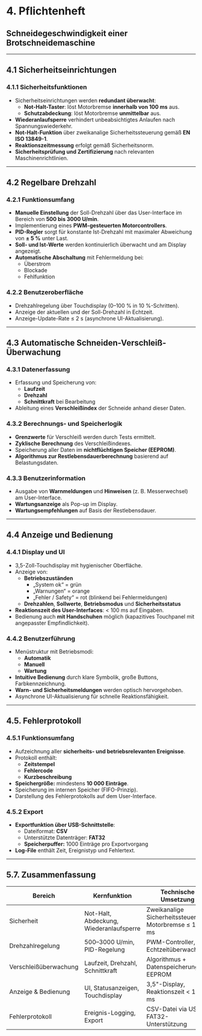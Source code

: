 # 4. Pflichtenheft  
## Schneidegeschwindigkeit einer Brotschneidemaschine

---

## 4.1 Sicherheitseinrichtungen

### 4.1.1 Sicherheitsfunktionen
- Sicherheitseinrichtungen werden **redundant überwacht**:
  - **Not-Halt-Taster**: löst Motorbremse **innerhalb von 100 ms** aus.
  - **Schutzabdeckung**: löst Motorbremse **unmittelbar** aus.
- **Wiederanlaufsperre** verhindert unbeabsichtigtes Anlaufen nach Spannungswiederkehr.
- **Not-Halt-Funktion** über zweikanalige Sicherheitssteuerung gemäß **EN ISO 13849-1**.
- **Reaktionszeitmessung** erfolgt gemäß Sicherheitsnorm.
- **Sicherheitsprüfung und Zertifizierung** nach relevanten Maschinenrichtlinien.

---

## 4.2 Regelbare Drehzahl

### 4.2.1 Funktionsumfang
- **Manuelle Einstellung** der Soll-Drehzahl über das User-Interface im Bereich von **500 bis 3000 U/min**.
- Implementierung eines **PWM-gesteuerten Motorcontrollers**.
- **PID-Regler** sorgt für konstante Ist-Drehzahl mit maximaler Abweichung von **± 5 %** unter Last.
- **Soll- und Ist-Werte** werden kontinuierlich überwacht und am Display angezeigt.
- **Automatische Abschaltung** mit Fehlermeldung bei:
  - Überstrom  
  - Blockade  
  - Fehlfunktion

### 4.2.2 Benutzeroberfläche
- Drehzahlregelung über Touchdisplay (0–100 % in 10 %-Schritten).
- Anzeige der aktuellen und der Soll-Drehzahl in Echtzeit.
- Anzeige-Update-Rate ≤ 2 s (asynchrone UI-Aktualisierung).

---

## 4.3 Automatische Schneiden-Verschleiß-Überwachung

### 4.3.1 Datenerfassung
- Erfassung und Speicherung von:
  - **Laufzeit**
  - **Drehzahl**
  - **Schnittkraft** bei Bearbeitung
- Ableitung eines **Verschleißindex** der Schneide anhand dieser Daten.

### 4.3.2 Berechnungs- und Speicherlogik
- **Grenzwerte** für Verschleiß werden durch Tests ermittelt.
- **Zyklische Berechnung** des Verschleißindexes.
- Speicherung aller Daten im **nichtflüchtigen Speicher (EEPROM)**.
- **Algorithmus zur Restlebensdauerberechnung** basierend auf Belastungsdaten.

### 4.3.3 Benutzerinformation
- Ausgabe von **Warnmeldungen** und **Hinweisen** (z. B. Messerwechsel) am User-Interface.
- **Wartungsanzeige** als Pop-up im Display.
- **Wartungsempfehlungen** auf Basis der Restlebensdauer.

---

## 4.4 Anzeige und Bedienung

### 4.4.1 Display und UI
- 3,5-Zoll-Touchdisplay mit hygienischer Oberfläche.
- Anzeige von:
  - **Betriebszuständen**  
    - „System ok“ = grün  
    - „Warnungen“ = orange  
    - „Fehler / Safety“ = rot (blinkend bei Fehlermeldungen)  
  - **Drehzahlen**, **Sollwerte**, **Betriebsmodus** und **Sicherheitsstatus**
- **Reaktionszeit des User-Interfaces**: < 100 ms auf Eingaben.
- Bedienung auch **mit Handschuhen** möglich (kapazitives Touchpanel mit angepasster Empfindlichkeit).

### 4.4.2 Benutzerführung
- Menüstruktur mit Betriebsmodi:
  - **Automatik**
  - **Manuell**
  - **Wartung**
- **Intuitive Bedienung** durch klare Symbolik, große Buttons, Farbkennzeichnung.
- **Warn- und Sicherheitsmeldungen** werden optisch hervorgehoben.
- Asynchrone UI-Aktualisierung für schnelle Reaktionsfähigkeit.

---

## 4.5. Fehlerprotokoll

### 4.5.1 Funktionsumfang
- Aufzeichnung aller **sicherheits- und betriebsrelevanten Ereignisse**.
- Protokoll enthält:
  - **Zeitstempel**
  - **Fehlercode**
  - **Kurzbeschreibung**
- **Speichergröße:** mindestens **10 000 Einträge**.
- Speicherung im internen Speicher (FIFO-Prinzip).
- Darstellung des Fehlerprotokolls auf dem User-Interface.

### 4.5.2 Export
- **Exportfunktion über USB-Schnittstelle**:
  - Dateiformat: **CSV**
  - Unterstützte Datenträger: **FAT32**
  - **Speicherpuffer:** 1000 Einträge pro Exportvorgang
- **Log-File** enthält Zeit, Ereignistyp und Fehlertext.

---

## 5.7. Zusammenfassung

| Bereich | Kernfunktion | Technische Umsetzung |
|----------|---------------|----------------------|
| Sicherheit | Not-Halt, Abdeckung, Wiederanlaufsperre | Zweikanalige Sicherheitssteuerung, Motorbremse ≤ 100 ms |
| Drehzahlregelung | 500–3000 U/min, PID-Regelung | PWM-Controller, Echtzeitüberwachung |
| Verschleißüberwachung | Laufzeit, Drehzahl, Schnittkraft | Algorithmus + Datenspeicherung im EEPROM |
| Anzeige & Bedienung | UI, Statusanzeigen, Touchdisplay | 3,5"-Display, Reaktionszeit < 100 ms |
| Fehlerprotokoll | Ereignis-Logging, Export | CSV-Datei via USB, FAT32-Unterstützung |

